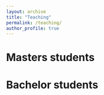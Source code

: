 ```yaml
---
layout: archive
title: "Teaching"
permalink: /teaching/
author_profile: true
---
```


Masters students
======

Bachelor students
======

